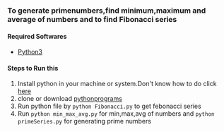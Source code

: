 
### To generate primenumbers,find minimum,maximum and average of numbers and to find Fibonacci series
#### Required Softwares
  * [Python3](https://www.python.org/downloads/)
#### Steps to Run this
1. Install python in your machine or system.Don't know how to do click [here](https://www.howtogeek.com/197947/how-to-install-python-on-windows/)
2. clone or download [pythonprograms](https://github.com/bandiayyappa/pythonprograms)
3. Run python file by `python Fibonacci.py` to get febonacci series
4. Run `python min_max_avg.py` for min,max,avg of numbers and `python  primeSeries.py` for generating prime numbers
